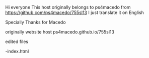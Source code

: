Hi everyone This host originally belongs to ps4macedo from https://github.com/ps4macedo/755sl13 I just translate it on English

Specially Thanks for Macedo

originally website host ps4macedo.github.io/755sl13

edited files

-index.html
